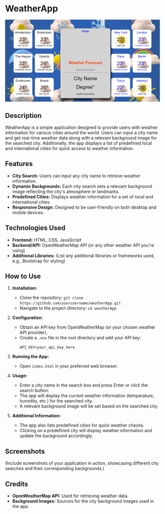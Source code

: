 # WeatherApp

![WeatherApp](/images/Screenshot%202024-06-23%20162402.png)

## Description

WeatherApp is a simple application designed to provide users with weather information for various cities around the world. Users can input a city name and get real-time weather data along with a relevant background image for the searched city. Additionally, the app displays a list of predefined local and international cities for quick access to weather information.

## Features

- **City Search:** Users can input any city name to retrieve weather information.
- **Dynamic Backgrounds:** Each city search sets a relevant background image reflecting the city's atmosphere or landmarks.
- **Predefined Cities:** Displays weather information for a set of local and international cities.
- **Responsive Design:** Designed to be user-friendly on both desktop and mobile devices.

## Technologies Used

- **Frontend:** HTML, CSS, JavaScript
- **Backend/API:** OpenWeatherMap API (or any other weather API you're using)
- **Additional Libraries:** (List any additional libraries or frameworks used, e.g., Bootstrap for styling)

## How to Use

1. **Installation:**
   - Clone the repository: `git clone https://github.com/yourusername/weatherApp.git`
   - Navigate to the project directory: `cd weatherApp`

2. **Configuration:**
   - Obtain an API key from OpenWeatherMap (or your chosen weather API provider).
   - Create a `.env` file in the root directory and add your API key:
     ```
     API_KEY=your_api_key_here
     ```

3. **Running the App:**
   - Open `index.html` in your preferred web browser.

4. **Usage:**
   - Enter a city name in the search box and press Enter or click the search button.
   - The app will display the current weather information (temperature, humidity, etc.) for the searched city.
   - A relevant background image will be set based on the searched city.

5. **Additional Information:**
   - The app also lists predefined cities for quick weather checks.
   - Clicking on a predefined city will display weather information and update the background accordingly.

## Screenshots

(Include screenshots of your application in action, showcasing different city searches and their corresponding backgrounds.)

## Credits

- **OpenWeatherMap API:** Used for retrieving weather data.
- **Background Images:** Sources for the city background images used in the app.